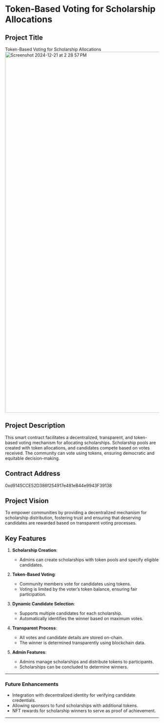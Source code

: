 # Token-Based Voting for Scholarship Allocations

## Project Title
Token-Based Voting for Scholarship Allocations
<img width="1178" alt="Screenshot 2024-12-21 at 2 28 57 PM" src="https://github.com/user-attachments/assets/2f07837b-decc-4665-813a-0dd67ce250fc" />

## Project Description
This smart contract facilitates a decentralized, transparent, and token-based voting mechanism for allocating scholarships. Scholarship pools are created with token allocations, and candidates compete based on votes received. The community can vote using tokens, ensuring democratic and equitable decision-making.

## Contract Address
0xd9145CCE52D386f254917e481eB44e9943F39138

## Project Vision
To empower communities by providing a decentralized mechanism for scholarship distribution, fostering trust and ensuring that deserving candidates are rewarded based on transparent voting processes.

## Key Features
1. **Scholarship Creation**:
   - Admins can create scholarships with token pools and specify eligible candidates.

2. **Token-Based Voting**:
   - Community members vote for candidates using tokens.
   - Voting is limited by the voter’s token balance, ensuring fair participation.

3. **Dynamic Candidate Selection**:
   - Supports multiple candidates for each scholarship.
   - Automatically identifies the winner based on maximum votes.

4. **Transparent Process**:
   - All votes and candidate details are stored on-chain.
   - The winner is determined transparently using blockchain data.

5. **Admin Features**:
   - Admins manage scholarships and distribute tokens to participants.
   - Scholarships can be concluded to determine winners.

---
### Future Enhancements
- Integration with decentralized identity for verifying candidate credentials.
- Allowing sponsors to fund scholarships with additional tokens.
- NFT rewards for scholarship winners to serve as proof of achievement.

---
